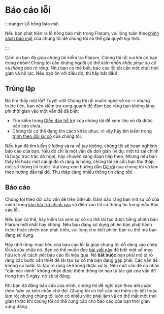 # Báo cáo lỗi

:::danger Lỗ hổng bảo mật

Nếu bạn phát hiện ra lỗ hổng bảo mật trong Flarum, vui lòng tuân theo[chính sách bảo mật](https://github.com/flarum/core/security/policy) của chúng tôi để chúng tôi có thể giải quyết kịp thời.

:::

Cảm ơn bạn đã giúp chúng tôi kiểm tra Flarum. Chúng tôi rất vui khi có bạn trong nhóm! Chúng tôi cần những người có thể *kiên nhẫn khắc phục sự cố* và *thông báo rõ ràng*. Như bạn có thể biết, báo cáo lỗi tốt cần một chút thời gian và nỗ lực. Nếu bạn ổn với điều đó, thì hãy bắt đầu!

## Trùng lặp

Đã tìm thấy một lỗi? Tuyệt vời! Chúng tôi rất muốn nghe về nó &mdash; nhưng trước tiên, bạn nên kiểm tra xung quanh để đảm bảo rằng bạn không lãng phí thời gian vào một vấn đề đã biết:

- Tìm kiếm trong [Diễn đàn hỗ trợ](https://discuss.flarum.org/t/support) của chúng tôi để xem liệu nó đã được báo cáo chưa.
- Chúng tôi có thể đang tìm cách khắc phục, vì vậy hãy tìm kiếm trong [trình theo dõi sự cố](https://github.com/flarum/core/issues) của chúng tôi.

Nếu bạn đã tìm kiếm *ỹ lưỡng* và ra về tay không, chúng tôi sẽ hoan nghênh báo cáo của bạn. Nếu đó chỉ là một vấn đề đơn giản (ví dụ: một từ sai chính tả hoặc trục trặc đồ họa), hãy chuyển sang đoạn tiếp theo. Nhưng nếu bạn thấy lỗi hoặc một cái gì đó rõ ràng bị hỏng, chúng tôi sẽ cần bạn thu thập một số thông tin trước. Vui lòng xem hướng dẫn [Gỡ rối](troubleshoot.md) của chúng tôi và làm theo hướng dẫn tại đó. Thu thập càng nhiều thông tin càng tốt!

## Báo cáo

Chúng tôi theo dõi các vấn đề trên GitHub. Đảm bảo rằng bạn mở sự cố của mình trong [kho lưu trữ chính xác](https://github.com/flarum) và điền vào tất cả thông tin trong mẫu Báo cáo lỗi.

Nếu bạn có thể, hãy kiểm tra xem sự cố có thể tái tạo được bằng phiên bản Flarum mới nhất hay không. Nếu bạn đang sử dụng phiên bản phát hành trước hoặc phiên bản phát triển, vui lòng cho biết phiên bản cụ thể mà bạn đang sử dụng.

Hãy nhớ rằng: mục tiêu của báo cáo lỗi là giúp chúng tôi dễ dàng sao chép lỗi và sửa chữa nó. Bạn có thể muốn đọc [bài viết này](https://www.chiark.greenend.org.uk/~sgtatham/bugs.html) để biết một số mẹo hữu ích về cách viết báo cáo lỗi hiệu quả. Nó **bắt buộc** bạn phải mô tả rõ ràng các bước cần thiết để tái tạo sự cố mà bạn đang gặp phải. Các vấn đề không có bước tái tạo rõ ràng sẽ không được xử lý. Nếu một vấn đề có nhãn "cần xác minh" không nhận được thêm thông tin nào từ tác giả của vấn đề trong hơn 5 ngày, nó sẽ bị đóng.

Khi bạn đã đăng báo cáo của mình, chúng tôi đề nghị bạn *theo dõi cuộc thảo luận* và kiên nhẫn chờ đợi. Chúng tôi có thể cần hỏi thêm chi tiết hoặc làm rõ; nhưng chúng tôi luôn có nhiều việc phải làm và có thể mất một thời gian trước khi chúng tôi có thể cung cấp cho báo cáo của bạn thời gian xứng đáng.
